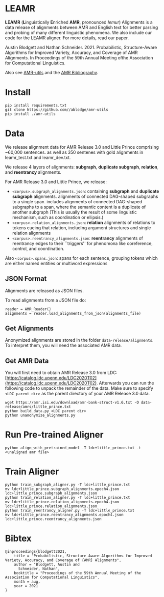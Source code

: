 # LEAMR 

**LEAMR** (**L**inguistically **E**nriched **AMR**, pronounced _lemur_) Alignments is a data release of alignments between AMR and English text for better parsing and probing of many different linguistic phenomena. We also include our code for the LEAMR aligner. For more details, read our paper.

Austin Blodgett and Nathan Schneider. 2021. Probabilistic, Structure-Aware Algorithms for Improved Variety, Accuracy, and Coverage of AMR Alignments. In Proceedings of the 59th Annual Meeting ofthe Association for Computational Linguistics.

Also see [AMR-utils](https://github.com/ablodge/amr-utils) and the [AMR Bibliography](https://nert-nlp.github.io/AMR-Bibliography/).


# Install

```
pip install requirements.txt
git clone https://github.com//ablodge/amr-utils
pip install ./amr-utils
```

# Data

We release alignment data for AMR Release 3.0 and Little Prince comprising ~60,000 sentences.
as well as 350 sentenes with gold alignments in leamr_test.txt and leamr_dev.txt.

We release 4 layers of alignments: **subgraph**, **duplicate subgraph**, **relation**, and **reentrancy** alignments. 

For AMR Release 3.0 and Little Prince, we release:

- `<corpus>.subgraph_alignments.json`: containing **subgraph** and **duplicate subgraph** alignments. alignments of connected DAG-shaped subgraphs to a single span.  includes alignments of connected DAG-shaped subgraphs to a span, where the semantic content is a duplicate of another subgraph (This is usually the result of some linguistic mechanism, such as coordination or ellipsis.)
- `<corpus>.relation_alignments.json`: **relation** alignments of relations to tokens cueing that relation, including argument structures and single relation alignments
- `<corpus>.reentrancy_alignments.json`: **reentrancy** alignments of reentrancy edges to their ``triggers'' for phenomona like coreference, control, and coordination. 


Also `<corpus>.spans.json`: spans for each sentence, grouping tokens which are either named entities or multiword expressions


## JSON Format
Alignments are released as JSON files.

To read alignments from a JSON file do:
```
reader = AMR_Reader()
alignments = reader.load_alignments_from_json(alignments_file)
```


## Get Alignments
Anonymized alignments are stored in the folder `data-release/alignments`. To interpret them, you will need the associated AMR data.


## Get AMR Data
You will first need to obtain AMR Release 3.0 from LDC: [https://catalog.ldc.upenn.edu/LDC2020T02](https://catalog.ldc.upenn.edu/LDC2020T02). Afterwards you can run the following code to unpack the remainder of the data. Make sure to specify `<LDC parent dir>` as the parent directory of your AMR Release 3.0 data.

```
wget https://amr.isi.edu/download/amr-bank-struct-v1.6.txt -O data-release/amrs/little_prince.txt
python build_data.py <LDC parent dir>
python unanonymize_alignments.py
```


# Run Pre-trained Aligner
```
python align_with_pretrained_model -T ldc+little_prince.txt -t <unaligned amr file>
```

# Train Aligner
```
python train_subgraph_aligner.py -T ldc+little_prince.txt
mv ldc+little_prince.subgraph_alignments.epoch4.json ldc+little_prince.subgraph_alignments.json 
python train_relation_aligner.py -T ldc+little_prince.txt
mv ldc+little_prince.relation_alignments.epoch4.json ldc+little_prince.relation_alignments.json 
python train_reentrancy_aligner.py -T ldc+little_prince.txt
mv ldc+little_prince.reentrancy_alignments.epoch4.json ldc+little_prince.reentrancy_alignments.json 
```

# Bibtex
```
@inproceedings{blodgett2021,
    title = "Probabilistic, Structure-Aware Algorithms for Improved Variety, Accuracy, and Coverage of {AMR} Alignments",
    author = "Blodgett, Austin and
      Schneider, Nathan",
    booktitle = "Proceedings of the 59th Annual Meeting of the Association for Computational Linguistics",
    month = aug,
    year = 2021
}
```
